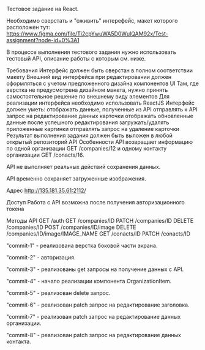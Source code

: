 Тестовое задание на React.

Необходимо сверстать и "оживить" интерефейс, макет которого расположен тут: https://www.figma.com/file/Ti2cpYwuWA5D0WulQAM92x/Test-assignment?node-id=0%3A1

В процессе выполнения тестового задания нужно использовать тестовый API, описание работы с которым см. ниже.

Требования
Интерфейс должен быть сверстан в полном соответствии макету
Внешний вид интерфейса при редактировании должен оформляться с учетом предложенного дизайна компонентов UI
Там, где верстка не предусмотрена дизайном макета, нужно принять самостоятельное решение по внешнему виду элементов
Для реализации интерфейса необходимо использовать ReactJS
Интерфейс должен уметь:
отображать данные, полученные из API
отправлять к API запрос на редактирование данных карточки
отображать обновленные данные после успешного редактирования
загружать/удалять приложенные картинки
отправлять запрос на удаление карточки
Результат выполнения задания должен быть выложен в любой открытый репозиторий
API
Особенности
API возвращает информацию по одной организации GET /companies/12 и одному контакту организации GET /conacts/16.

API не выполняет реальных действий сохранения данных.

API временно сохраняет загруженные изображения.

Адрес
http://135.181.35.61:2112/

Доступ
Работа с API возможна после получения авторизационного токена

Методы API
GET /auth
GET /companies/ID
PATCH /companies/ID
DELETE /companies/ID
POST /companies/ID/image
DELETE /companies/ID/image/IMAGE_NAME
GET /conacts/ID
PATCH /conacts/ID

"commit-1" - реализована верстка боковой части экрана.

"commit-2" - авторизация.

"commit-3" - реализованы get запросы на получение данных с API.

"commit-4" - начало реализации компонента OrganizationItem.

"commit-5" - реализован delete запрос.

"commit-6" - реализован patch запрос на редактирование заголовка.

"commit-7" - реализован patch запрос на редактирование данных организации.

"commit-8" - реализован patch запрос на редактирование данных контакта.